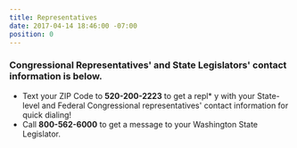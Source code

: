 ```yaml
---
title: Representatives
date: 2017-04-14 18:46:00 -07:00
position: 0
---
```


### Congressional Representatives' and State Legislators' contact information is below.  

* Text your ZIP Code to **520-200-2223** to get a repl* y with your State-level and Federal Congressional representatives' contact information for quick dialing!
* Call **800-562-6000** to get a message to your Washington State Legislator.